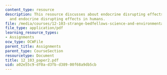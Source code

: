 ```yaml
---
content_type: resource
description: This resource discusses about endocrine disrupting effects in non-humans,
  and endocrine disrupting effects in humans.
file: /media/courses/12-103-strange-bedfellows-science-and-environmental-policy-fall-2005/a02e55c9df0ad3fbd38900f68a9db5cb_12_103_paper2.pdf
file_type: application/pdf
learning_resource_types:
- Assignments
ocw_type: OCWFile
parent_title: Assignments
parent_type: CourseSection
resourcetype: Document
title: 12_103_paper2.pdf
uid: a02e55c9-df0a-d3fb-d389-00f68a9db5cb
---
```

